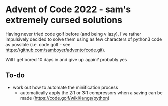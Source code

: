# Advent of Code 2022 - sam's extremely cursed solutions

Having never tried code golf before (and being v lazy), I've rather impulsively decided to solve them using as few characters of python3 code as possible (i.e. code golf - see <https://github.com/samboyer/adventofcode.git>).

Will I get bored 10 days in and give up again? probably yes

## To-do

- work out how to automate the minification process
  - automatically apply the 2:1 or 3:1 compressors when a saving can be made (<https://code.golf/wiki/langs/python>)
